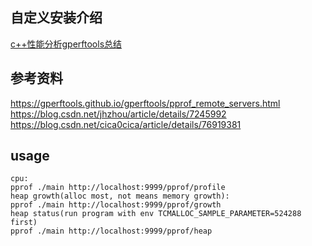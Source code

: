 ## 自定义安装介绍
[c++性能分析gperftools总结](http://weakyon.com/2018/08/16/summarize-of-gperftools.html)

## 参考资料
https://gperftools.github.io/gperftools/pprof_remote_servers.html
https://blog.csdn.net/jhzhou/article/details/7245992
https://blog.csdn.net/cica0cica/article/details/76919381

## usage

```
cpu: 
pprof ./main http://localhost:9999/pprof/profile
heap growth(alloc most, not means memory growth):
pprof ./main http://localhost:9999/pprof/growth
heap status(run program with env TCMALLOC_SAMPLE_PARAMETER=524288 first)
pprof ./main http://localhost:9999/pprof/heap
```
